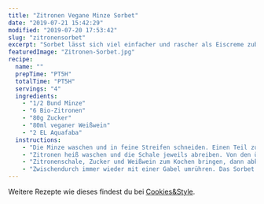 ```yaml
---
title: "Zitronen Vegane Minze Sorbet"
date: "2019-07-21 15:42:29"
modified: "2019-07-20 17:53:42"
slug: "zitronensorbet"
excerpt: "Sorbet lässt sich viel einfacher und rascher als Eiscreme zubereiten, ist aber nicht minder lecker. "
featuredImage: "Zitronen-Sorbet.jpg"
recipe:
  name: ""
  prepTime: "PT5H"
  totalTime: "PT5H"
  servings: "4"
  ingredients:
    - "1/2 Bund Minze"
    - "6 Bio-Zitronen"
    - "80g Zucker"
    - "80ml veganer Weißwein"
    - "2 EL Aquafaba"
  instructions:
    - "Die Minze waschen und in feine Streifen schneiden. Einen Teil zum Garnieren beiseite legen."
    - "Zitronen heiß waschen und die Schale jeweils abreiben. Von den übrigen 4 Zitronen die Kappe abschneiden und sie auspressen, sowie das Fruchtfleisch ausschaben."
    - "Zitronenschale, Zucker und Weißwein zum Kochen bringen, dann abkühlen lassen und durch ein Sieb abgießen. Das Kichererbsenwasser (Aquafaba) aufschlagen und durch die Flüssigkeit ziehen. Dann noch Zitronensaft und Minze zugeben und dann alles in eine flache Metallschüssel geben und 2-3 Stunden im Tiefkühler cremig gefrieren lassen."
    - "Zwischendurch immer wieder mit einer Gabel umrühren. Das Sorbet dann in die ausgehöhlten Zitronen füllen und für weitere 3-4 Stunden gefrieren. Zum Servieren mit Minzblättchen garnieren."
---
```


Weitere Rezepte wie dieses findest du bei [Cookies&Style](https://cookiesandstyle.at).